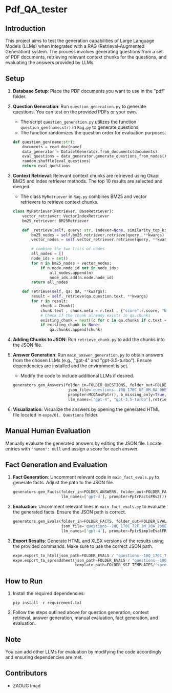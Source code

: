 # Pdf_QA_tester


## Introduction

This project aims to test the generation capabilities of Large Language Models (LLMs) when integrated with a RAG (Retrieval-Augmented Generation) system. The process involves generating questions from a set of PDF documents, retrieving relevant context chunks for the questions, and evaluating the answers provided by LLMs.

## Setup

1. **Database Setup**: Place the PDF documents you want to use in the "pdf" folder.

2. **Question Generation**: Run `question_generation.py` to generate questions. You can test on the provided PDFs or your own.

    - The script `question_generation.py` utilizes the function `question_gen(name:str)` in `Rag.py` to generate questions.
    - The function randomizes the question order for evaluation purposes.

    ```python
    def question_gen(name:str):
        documents = read_doc(name)
        data_generator = DatasetGenerator.from_documents(documents)
        eval_questions = data_generator.generate_questions_from_nodes()
        random.shuffle(eval_questions)
        return eval_questions
    ```

3. **Context Retrieval**: Relevant context chunks are retrieved using Okapi BM25 and index retriever methods. The top 10 results are selected and merged.

    - The class `MyRetriever` in `Rag.py` combines BM25 and vector retrievers to retrieve context chunks.

    ```python
    class MyRetriever(Retriever, BaseRetriever):
        vector_retriever: VectorIndexRetriever
        bm25_retriever: BM25Retriever

        def _retrieve(self, query: str, indexer=None, similarity_top_k: Optional[int] = None, **kwargs) -> list:
            bm25_nodes = self.bm25_retriever.retrieve(query, **kwargs)
            vector_nodes = self.vector_retriever.retrieve(query, **kwargs)

            # combine the two lists of nodes
            all_nodes = []
            node_ids = set()
            for n in bm25_nodes + vector_nodes:
                if n.node.node_id not in node_ids:
                    all_nodes.append(n)
                    node_ids.add(n.node.node_id)
            return all_nodes

        def retrieve(self, qa: QA, **kwargs):
            result = self._retrieve(qa.question.text, **kwargs)
            for r in result:
                chunk = Chunk()
                chunk.text , chunk.meta = r.text , {"score":r.score, "Node id" : r.node_id }
                # Check if the chunk already exists in qa.chunks
                existing_chunk = next((c for c in qa.chunks if c.text == chunk.text and c.meta == chunk.meta), None)
                if existing_chunk is None:
                    qa.chunks.append(chunk)
    ```

4. **Adding Chunks to JSON**: Run `retrieve_chunk.py` to add the chunks into the JSON file.

5. **Answer Generation**: Run `main_answer_generation.py` to obtain answers from the chosen LLMs (e.g., "gpt-4" and "gpt-3.5-turbo"). Ensure dependencies are installed and the environment is set.

    - Modify the code to include additional LLMs if desired.

    ```python
    generators.gen_Answers(folder_in=FOLDER_QUESTIONS, folder_out=FOLDER_ANSWERS,
                            json_file='questions--10Q_170C_0F_0M_0A_0HE_0AE_2024-04-22_08h56,06.json',
                            prompter=MCQAnsPptr(), b_missing_only=True,
                            llm_names=["gpt-4", "gpt-3.5-turbo"],retriever = MyRetriever(vector_retriever=vector_retriever,bm25_retriever=bm25_retriever))
    ```

6. **Visualization**: Visualize the answers by opening the generated HTML file located in `expe/01. Questions` folder.

## Manual Human Evaluation

Manually evaluate the generated answers by editing the JSON file. Locate entries with `"human": null` and assign a score for each answer.

## Fact Generation and Evaluation

1. **Fact Generation**: Uncomment relevant code in `main_fact_evals.py` to generate facts. Adjust the path to the JSON file.

    ```python
    generators.gen_Facts(folder_in=FOLDER_ANSWERS, folder_out=FOLDER_FACTS, json_file='questions--10Q_170C_0F_2M_20A_0HE_0AE_2024-04-22_09h26,25.json',
                         llm_names=['gpt-4'], prompter=PptrFactsFRv2())
    ```

2. **Evaluation**: Uncomment relevant lines in `main_fact_evals.py` to evaluate the generated facts. Ensure the JSON path is correct.

    ```python
    generators.gen_Evals(folder_in=FOLDER_FACTS, folder_out=FOLDER_EVALS, 
                         json_file='questions--10Q_170C_72F_2M_20A_20HE_0AE_2024-04-22_09h43,16.json',
                         llm_names=['gpt-4'], prompter=PptrSimpleEvalFR())
    ```

3. **Export Results**: Generate HTML and XLSX versions of the results using the provided commands. Make sure to use the correct JSON path.

    ```python
    expe.export_to_html(json_path=FOLDER_EVALS / "questions--10Q_170C_72F_2M_20A_20HE_20AE_2024-04-22_09h58,19.json")
    expe.export_to_spreadsheet(json_path=FOLDER_EVALS / "questions--10Q_170C_72F_2M_20A_20HE_20AE_2024-04-22_09h58,19.json",
                               template_path=FOLDER_SST_TEMPLATES/'spreadsheet_rich_template.xlsx')
    ```

## How to Run

1. Install the required dependencies:
   ```
   pip install -r requirement.txt
   ```

2. Follow the steps outlined above for question generation, context retrieval, answer generation, manual evaluation, fact generation, and evaluation.

## Note

You can add other LLMs for evaluation by modifying the code accordingly and ensuring dependencies are met.

## Contributors

- ZAOUG Imad
